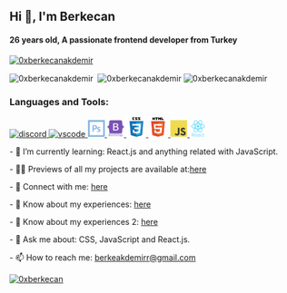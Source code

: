 <h2 align="left">Hi 👋, I'm Berkecan</h1>
<h4 align="left">26 years old, A passionate frontend developer from Turkey</h3>
<div>
<p align="left"> <a href="https://github.com/ryo-ma/github-profile-trophy"><img src="https://github-profile-trophy.vercel.app/?username=0xberkecanakdemir&title=Commit,MultiLanguage,Repositories,Stars,PullRequest,Issues&margin-w=5&no-bg=true" alt="0xberkecanakdemir" width="55%" /></a> </p>
<p>
</div>
<div>
<img align="center" src="https://github-readme-stats.vercel.app/api/top-langs?username=0xberkecanakdemir&show_icons=true&theme=radical&locale=en&layout=compact" alt="0xberkecanakdemir" width="30%"/>
&nbsp;<img align="center" src="https://github-readme-stats.vercel.app/api?username=0xberkecanakdemir&show_icons=true&theme=dark&locale=en" alt="0xberkecanakdemir" width="30%" />
<img align="center" src="https://github-readme-streak-stats.herokuapp.com/?user=0xberkecanakdemir&" alt="0xberkecanakdemir" width="30%"/>
</div>
<div>
<h3 align="left">Languages and Tools:</h3>
<p align="left" style="border"> 
<a href="https://discord.com/" target="_blank" rel=”nooferrer”> <img src="https://cdn4.iconfinder.com/data/icons/logos-and-brands/512/91_Discord_logo_logos-512.png" alt="discord" width="32" height="32/> </a> 
<a href="https://code.visualstudio.com/" target="_blank" rel=”nooferrer”> <img src="https://upload.wikimedia.org/wikipedia/commons/thumb/9/9a/Visual_Studio_Code_1.35_icon.svg/1024px-Visual_Studio_Code_1.35_icon.svg.png" alt="vscode" width="30" height="30"/> </a>
<a href="https://www.photoshop.com/en" target="_blank" rel=”nooferrer”> <img src="https://raw.githubusercontent.com/devicons/devicon/master/icons/photoshop/photoshop-line.svg" alt="photoshop" width="30" height="30"/> </a> 
<a href="https://getbootstrap.com" target="_blank" rel="noreferrer"> <img src="https://raw.githubusercontent.com/devicons/devicon/master/icons/bootstrap/bootstrap-plain-wordmark.svg" alt="bootstrap" width="30" height="30"/> </a> <a href="https://www.w3schools.com/css/" target="_blank" rel="noreferrer"> <img src="https://raw.githubusercontent.com/devicons/devicon/master/icons/css3/css3-original-wordmark.svg" alt="css3" width="35" height="35"/> </a> <a href="https://www.w3.org/html/" target="_blank" rel="noreferrer"> <img src="https://raw.githubusercontent.com/devicons/devicon/master/icons/html5/html5-original-wordmark.svg" alt="html5" width="35" height="35"/> </a> <a href="https://developer.mozilla.org/en-US/docs/Web/JavaScript" target="_blank" rel="noreferrer"> <img src="https://raw.githubusercontent.com/devicons/devicon/master/icons/javascript/javascript-original.svg" alt="javascript" width="30" height="30"/> </a> <a href="https://reactjs.org/" target="_blank" rel="noreferrer"> <img src="https://raw.githubusercontent.com/devicons/devicon/master/icons/react/react-original-wordmark.svg" alt="react" width="30" height="30"/> </a> </p>
</div>
<div align="left">
<p>
- 🌱 I’m currently learning: React.js and anything related with JavaScript.

</p>

<p>
- 👨‍💻 Previews of all my projects are available at:<a href="https://vercel.com/0xberkecanakdemir">here</a>
</p>

<p>
- 💼 Connect with me: <a href="https://www.linkedin.com/in/berkecanakdemir">here</a
</p>

<p>
- 📄 Know about my experiences: <a href="https://www.freecodecamp.org/0xBerkecanAkdemir">here</a
</p>

<p>
- 📄 Know about my experiences 2: <a href="https://app.patika.dev/xbeki">here</a

</p>

<p>
- 💬 Ask me about: CSS, JavaScript and React.js.
</p>
  
 <p>
- 📫 How to reach me: <a href="mailto:berkeakdemirr@gmail.com">berkeakdemirr@gmail.com</a>
  </p>
</div>
<div align="left">
<p><a href="https://www.buymeacoffee.com/0xberkecan"> <img align="center" src="https://cdn.buymeacoffee.com/buttons/v2/default-yellow.png" height="40" width="150" alt="0xberkecan" /></a></p>
</div>
